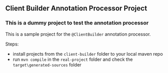## Client Builder Annotation Processor Project

### This is a dummy project to test the annotation processor

This is a sample project for the `@ClientBuilder` annotation processor.

Steps:
- install projects from the `client-builder` folder to your local maven repo
- run `mvn compile` in the `real-project` folder and check the `target\generated-sources` folder
